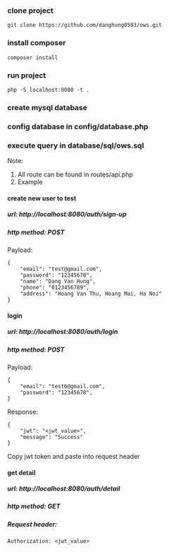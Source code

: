 ### clone project
````
git clone https://github.com/danghung0503/ows.git
````
### install composer
``composer install``
### run project
````
php -S localhost:8080 -t .
````
### create mysql database
### config database in config/database.php
### execute query in database/sql/ows.sql
Note:
1. All route can be found in routes/api.php
2. Example
#### create new user to test
##### url: http://localhost:8080/auth/sign-up
##### http method: POST
Payload:
````
{
	"email": "test@gmail.com",
	"password": "12345678",
	"name": "Dang Van Hung",
	"phone": "0123456789",
	"address": "Hoang Van Thu, Hoang Mai, Ha Noi"
}
````
#### login
##### url: http://localhost:8080/auth/login
##### http method: POST
Payload:
````
{
	"email": "test6@gmail.com",
	"password": "12345678",
}
````
Response:
````
{
    "jwt": "<jwt_value>",
    "message": "Success"
}
````
Copy jwt token and paste into request header

#### get detail
##### url: http://localhost:8080/auth/detail
##### http method: GET
##### Request header:
````
Authorization: <jwt_value>
````
